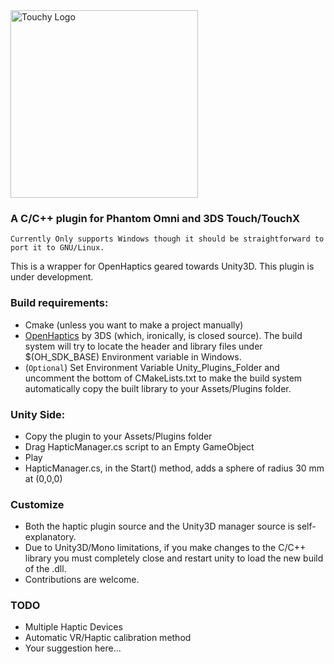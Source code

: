 <img alt="Touchy Logo" src="https://image.ibb.co/eADw5d/logo.png" width="300" />

### A C/C++ plugin for Phantom Omni and 3DS Touch/TouchX

`Currently Only supports Windows though it should be straightforward to port it to GNU/Linux.`


This is a wrapper for OpenHaptics geared towards Unity3D. This plugin is under development. 

### Build requirements:
* Cmake (unless you want to make a project manually)
* [OpenHaptics](http://support1.geomagic.com/Support/5605/5668/en-US/Article/View/2365/How-do-I-download-and-get-Developer-Support-for-OpenHaptics/378) by 3DS (which, ironically, is closed source). The build system will try to locate the header and library files under $(OH_SDK_BASE) Environment variable in Windows.
* (`Optional`) Set Environment Variable Unity_Plugins_Folder and uncomment the bottom of CMakeLists.txt to make the build system automatically copy the built library to your Assets/Plugins folder.

### Unity Side:
- Copy the plugin to your Assets/Plugins folder
- Drag HapticManager.cs script to an Empty GameObject
- Play
- HapticManager.cs, in the Start() method, adds a sphere of radius 30 mm at (0,0,0)

### Customize
- Both the haptic plugin source and the Unity3D manager source is self-explanatory.
- Due to Unity3D/Mono limitations, if you make changes to the C/C++ library you must completely close and restart unity to load the new build of the .dll.
- Contributions are welcome.


### TODO
- Multiple Haptic Devices
- Automatic VR/Haptic calibration method
- Your suggestion here...
